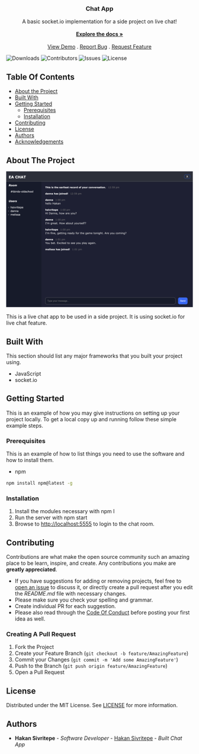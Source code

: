 <br/>
<p align="center">
  <h3 align="center">Chat App</h3>

  <p align="center">
    A basic socket.io implementation for a side project on live chat!
    <br/>
    <br/>
    <a href="https://github.com/hsivritepe/chat-app"><strong>Explore the docs »</strong></a>
    <br/>
    <br/>
    <a href="https://github.com/hsivritepe/chat-app">View Demo</a>
    .
    <a href="https://github.com/hsivritepe/chat-app/issues">Report Bug</a>
    .
    <a href="https://github.com/hsivritepe/chat-app/issues">Request Feature</a>
  </p>
</p>

![Downloads](https://img.shields.io/github/downloads/hsivritepe/chat-app/total) ![Contributors](https://img.shields.io/github/contributors/hsivritepe/chat-app?color=dark-green) ![Issues](https://img.shields.io/github/issues/hsivritepe/chat-app) ![License](https://img.shields.io/github/license/hsivritepe/chat-app)

## Table Of Contents

-   [About the Project](#about-the-project)
-   [Built With](#built-with)
-   [Getting Started](#getting-started)
    -   [Prerequisites](#prerequisites)
    -   [Installation](#installation)
-   [Contributing](#contributing)
-   [License](#license)
-   [Authors](#authors)
-   [Acknowledgements](#acknowledgements)

## About The Project

![Screen Shot](https://raw.githubusercontent.com/hsivritepe/chat-app/main/public/img/chat-app-screenshot.png)

This is a live chat app to be used in a side project. It is using socket.io for live chat feature.

## Built With

This section should list any major frameworks that you built your project using.

-   JavaScript
-   socket.io

## Getting Started

This is an example of how you may give instructions on setting up your project locally.
To get a local copy up and running follow these simple example steps.

### Prerequisites

This is an example of how to list things you need to use the software and how to install them.

-   npm

```sh
npm install npm@latest -g
```

### Installation

1. Install the modules necessary with npm I
2. Run the server with npm start
3. Browse to [http://localhost:5555](http://localhost:5555) to login to the chat room.

## Contributing

Contributions are what make the open source community such an amazing place to be learn, inspire, and create. Any contributions you make are **greatly appreciated**.

-   If you have suggestions for adding or removing projects, feel free to [open an issue](https://github.com/hsivritepe/chat-app/issues/new) to discuss it, or directly create a pull request after you edit the _README.md_ file with necessary changes.
-   Please make sure you check your spelling and grammar.
-   Create individual PR for each suggestion.
-   Please also read through the [Code Of Conduct](https://github.com/hsivritepe/chat-app/blob/main/CODE_OF_CONDUCT.md) before posting your first idea as well.

### Creating A Pull Request

1. Fork the Project
2. Create your Feature Branch (`git checkout -b feature/AmazingFeature`)
3. Commit your Changes (`git commit -m 'Add some AmazingFeature'`)
4. Push to the Branch (`git push origin feature/AmazingFeature`)
5. Open a Pull Request

## License

Distributed under the MIT License. See [LICENSE](https://github.com/hsivritepe/chat-app/blob/main/LICENSE.md) for more information.

## Authors

-   **Hakan Sivritepe** - _Software Developer_ - [Hakan Sivritepe](https://github.com/hsivritepe/) - _Built Chat App_
